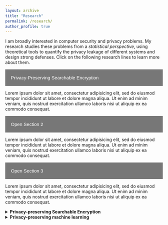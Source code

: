 ```yaml
---
layout: archive
title: "Research"
permalink: /research/
author_profile: true
---
```


<head>
<meta name="viewport" content="width=device-width, initial-scale=1">
<style>
.collapsible {
  background-color: #777;
  color: white;
  cursor: pointer;
  padding: 18px;
  width: 100%;
  border: none;
  text-align: left;
  outline: none;
  font-size: 15px;
}

.active, .collapsible:hover {
  background-color: #555;
}

.content {
  padding: 0 18px;
  display: none;
  overflow: hidden;
  background-color: #f1f1f1;
}
</style>
</head>

I am broadly interested in computer security and privacy problems.
My research studies these problems from a *statistical perspective*, using theoretical tools to quantify the privacy leakage of different systems and design strong defenses.
Click on the following research lines to learn more about them.
<!-- - Privacy-preserving searchable encryption.
- Privacy-preserving machine learning.
- Anonymous communication systems.
- Differential privacy. -->

<button type="button" class="collapsible">Privacy-Preserving Searchable Encryption</button>
<div class="content">
  <p>Lorem ipsum dolor sit amet, consectetur adipisicing elit, sed do eiusmod tempor incididunt ut labore et dolore magna aliqua. Ut enim ad minim veniam, quis nostrud exercitation ullamco laboris nisi ut aliquip ex ea commodo consequat.</p>
</div>
<button type="button" class="collapsible">Open Section 2</button>
<div class="content">
  <p>Lorem ipsum dolor sit amet, consectetur adipisicing elit, sed do eiusmod tempor incididunt ut labore et dolore magna aliqua. Ut enim ad minim veniam, quis nostrud exercitation ullamco laboris nisi ut aliquip ex ea commodo consequat.</p>
</div>
<button type="button" class="collapsible">Open Section 3</button>
<div class="content">
  <p>Lorem ipsum dolor sit amet, consectetur adipisicing elit, sed do eiusmod tempor incididunt ut labore et dolore magna aliqua. Ut enim ad minim veniam, quis nostrud exercitation ullamco laboris nisi ut aliquip ex ea commodo consequat.</p>
</div>

<script>
var coll = document.getElementsByClassName("collapsible");
var i;

for (i = 0; i < coll.length; i++) {
  coll[i].addEventListener("click", function() {
    this.classList.toggle("active");
    var content = this.nextElementSibling;
    if (content.style.display === "block") {
      content.style.display = "none";
    } else {
      content.style.display = "block";
    }
  });
}
</script>



<details>
<summary><b>Privacy-preserving Searchable Encryption</b></summary>

<img src="/images/sprites-v0.png" alt="Drawings Sprite">

{% include base_path %}

<ul>{% for post in site.publications reversed %}
    {% if post.area == 'sse' %}
        <li>{% include archive-single-simon.html %}</li>
    {% endif %}
{% endfor %}</ul>


</details>



<details>
<summary><b>Privacy-preserving machine learning</b></summary>

<img src="/images/image-alignment-150x150.jpg" alt="Drawings Sprite">

<img src="/images/image-alignment-300x200.jpg" alt="Drawings Sprite">

<img src="/images/image-alignment-580x300.jpg" alt="Drawings Sprite">

<img src="/images/image-alignment-1200x4002.jpg" alt="Drawings Sprite">


<ul>{% for post in site.publications reversed %}
    {% if post.area == 'ml' %}
        <li>{% include archive-single-simon.html %}</li>
    {% endif %}
{% endfor %}</ul>


</details>
